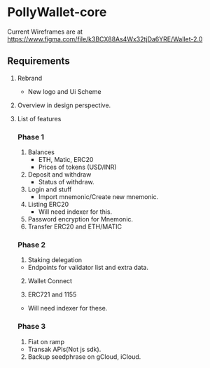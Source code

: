 # PollyWallet-core
Current Wireframes are at https://www.figma.com/file/k3BCX88As4Wx32tjDa6YRE/Wallet-2.0
## Requirements

1. Rebrand 
    - New logo and Ui Scheme
2. Overview in design perspective.
3. List of features

    ### Phase 1

    1. Balances
        - ETH, Matic, ERC20
        - Prices of tokens (USD/INR)
    2. Deposit and withdraw
        - Status of withdraw.
    3. Login and stuff
        - Import mnemonic/Create new mnemonic.
    4. Listing ERC20
        - Will need indexer for this.
    5. Password encryption for Mnemonic.
    6. Transfer ERC20 and ETH/MATIC

    ### Phase 2

    1. Staking delegation

    - Endpoints for validator list and extra data.

    2. Wallet Connect

    3. ERC721 and 1155

    - Will need indexer for these.

    ### Phase 3

    1. Fiat on ramp

    - Transak APIs(Not js sdk).

    2. Backup seedphrase on gCloud, iCloud.
